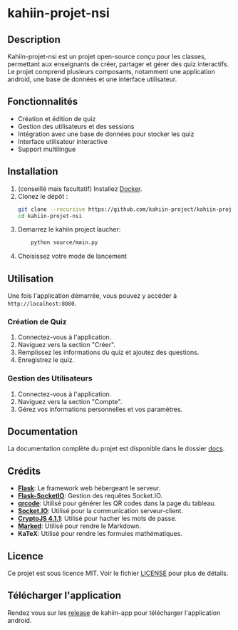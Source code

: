 # kahiin-projet-nsi

## Description
Kahiin-projet-nsi est un projet open-source conçu pour les classes, permettant aux enseignants de créer, partager et gérer des quiz interactifs. Le projet comprend plusieurs composants, notamment une application android, une base de données et une interface utilisateur.

## Fonctionnalités
- Création et édition de quiz
- Gestion des utilisateurs et des sessions
- Intégration avec une base de données pour stocker les quiz
- Interface utilisateur interactive
- Support multilingue

## Installation

1. (conseillé mais facultatif) Installez [Docker](https://docs.docker.com/get-docker/).
2. Clonez le dépôt :
    ```sh
    git clone --recursive https://github.com/kahiin-project/kahiin-projet-nsi.git
    cd kahiin-projet-nsi
    ```
3. Demarrez le kahiin project laucher:
    ```sh
        python source/main.py
    ```
4. Choisissez votre mode de lancement


## Utilisation
Une fois l'application démarrée, vous pouvez y accéder à `http://localhost:8080`.

### Création de Quiz
1. Connectez-vous à l'application.
2. Naviguez vers la section "Créer".
3. Remplissez les informations du quiz et ajoutez des questions.
4. Enregistrez le quiz.

### Gestion des Utilisateurs
1. Connectez-vous à l'application.
2. Naviguez vers la section "Compte".
3. Gérez vos informations personnelles et vos paramètres.

## Documentation
La documentation complète du projet est disponible dans le dossier [docs](docs/).

## Crédits
- **[Flask](https://palletsprojects.com/p/flask/)**: Le framework web hébergeant le serveur.
- **[Flask-SocketIO](https://flask-socketio.readthedocs.io/en/latest/)**: Gestion des requêtes Socket.IO.
- **[qrcode](https://github.com/lincolnloop/python-qrcode)**: Utilisé pour générer les QR codes dans la page du tableau.
- **[Socket.IO](https://cdn.socket.io/4.7.5/socket.io.min.js)**: Utilisé pour la communication serveur-client.
- **[CryptoJS 4.1.1](https://cdnjs.cloudflare.com/ajax/libs/crypto-js/4.1.1/crypto-js.min.js)**: Utilisé pour hacher les mots de passe.
- **[Marked](https://cdn.jsdelivr.net/npm/marked@1.1.0/marked.min.js)**: Utilisé pour rendre le Markdown.
- **KaTeX**: Utilisé pour rendre les formules mathématiques.

## Licence
Ce projet est sous licence MIT. Voir le fichier [LICENSE](LICENSE) pour plus de détails.

## Télécharger l'application

Rendez vous sur les [release](https://github.com/kahiin-project/kahiin-app/releases) de kahiin-app pour télécharger l'application android.
